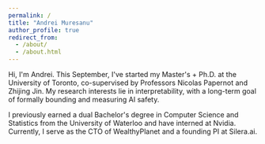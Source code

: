 ```yaml
---
permalink: /
title: "Andrei Muresanu"
author_profile: true
redirect_from: 
  - /about/
  - /about.html
---
```


Hi, I'm Andrei. This September, I've started my Master's + Ph.D. at the University of Toronto, co-supervised by Professors Nicolas Papernot and Zhijing Jin. My research interests lie in interpretability, with a long-term goal of formally bounding and measuring AI safety.

I previously earned a dual Bachelor's degree in Computer Science and Statistics from the University of Waterloo and have interned at Nvidia. Currently, I serve as the CTO of WealthyPlanet and a founding PI at Silera.ai.
